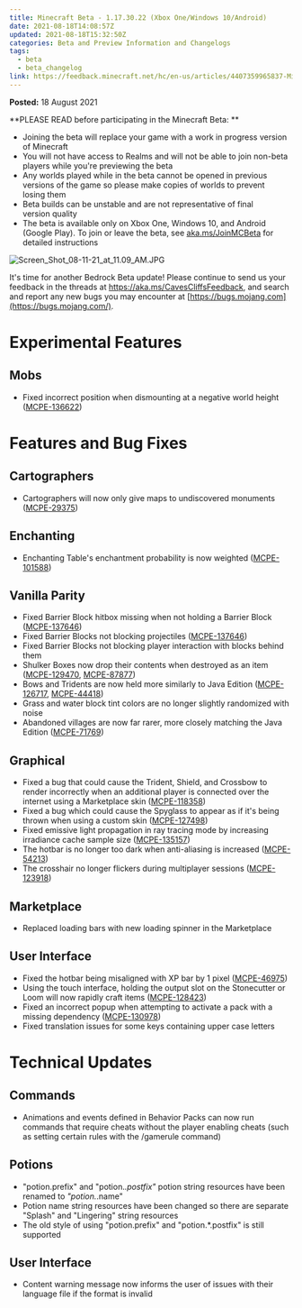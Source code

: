 ```yaml
---
title: Minecraft Beta - 1.17.30.22 (Xbox One/Windows 10/Android)
date: 2021-08-18T14:08:57Z
updated: 2021-08-18T15:32:50Z
categories: Beta and Preview Information and Changelogs
tags:
  - beta
  - beta_changelog
link: https://feedback.minecraft.net/hc/en-us/articles/4407359965837-Minecraft-Beta-1-17-30-22-Xbox-One-Windows-10-Android-
---
```


**Posted:** 18 August 2021

**PLEASE READ before participating in the Minecraft Beta: **

-   Joining the beta will replace your game with a work in progress version of Minecraft 
-   You will not have access to Realms and will not be able to join non-beta players while you\'re previewing the beta
-   Any worlds played while in the beta cannot be opened in previous versions of the game so please make copies of worlds to prevent losing them 
-   Beta builds can be unstable and are not representative of final version quality 
-   The beta is available only on Xbox One, Windows 10, and Android (Google Play). To join or leave the beta, see [aka.ms/JoinMCBeta](https://aka.ms/JoinMCBeta) for detailed instructions

![Screen_Shot_08-11-21_at_11.09_AM.JPG](https://feedback.minecraft.net/hc/article_attachments/4407359848461/Screen_Shot_08-11-21_at_11.09_AM.JPG)

It\'s time for another Bedrock Beta update! Please continue to send us your feedback in the threads at <https://aka.ms/CavesCliffsFeedback>, and search and report any new bugs you may encounter at [https://bugs.mojang.com](https://bugs.mojang.com/).

# Experimental Features

## Mobs

-   Fixed incorrect position when dismounting at a negative world height ([MCPE-136622](https://bugs.mojang.com/browse/MCPE-136622))

# Features and Bug Fixes

## Cartographers

-   Cartographers will now only give maps to undiscovered monuments ([MCPE-29375](https://bugs.mojang.com/browse/MCPE-29375))

## Enchanting

-   Enchanting Table\'s enchantment probability is now weighted ([MCPE-101588](https://bugs.mojang.com/browse/MCPE-101588))

## Vanilla Parity

-   Fixed Barrier Block hitbox missing when not holding a Barrier Block ([MCPE-137646](https://bugs.mojang.com/browse/MCPE-137646))
-   Fixed Barrier Blocks not blocking projectiles ([MCPE-137646](https://bugs.mojang.com/browse/MCPE-137646))
-   Fixed Barrier Blocks not blocking player interaction with blocks behind them
-   Shulker Boxes now drop their contents when destroyed as an item ([MCPE-129470](https://bugs.mojang.com/browse/MCPE-129470), [MCPE-87877](https://bugs.mojang.com/browse/MCPE-87877))
-   Bows and Tridents are now held more similarly to Java Edition ([MCPE-126717](https://bugs.mojang.com/browse/MCPE-126717), [MCPE-44418](https://bugs.mojang.com/browse/MCPE-44418))
-   Grass and water block tint colors are no longer slightly randomized with noise
-   Abandoned villages are now far rarer, more closely matching the Java Edition ([MCPE-71769](https://bugs.mojang.com/browse/MCPE-71769))

## Graphical

-   Fixed a bug that could cause the Trident, Shield, and Crossbow to render incorrectly when an additional player is connected over the internet using a Marketplace skin ([MCPE-118358](https://bugs.mojang.com/browse/MCPE-118358))
-   Fixed a bug which could cause the Spyglass to appear as if it\'s being thrown when using a custom skin ([MCPE-127498](https://bugs.mojang.com/browse/MCPE-127498))
-   Fixed emissive light propagation in ray tracing mode by increasing irradiance cache sample size ([MCPE-135157](https://bugs.mojang.com/browse/MCPE-135157))
-   The hotbar is no longer too dark when anti-aliasing is increased ([MCPE-54213](https://bugs.mojang.com/browse/MCPE-54213))
-   The crosshair no longer flickers during multiplayer sessions ([MCPE-123918](https://bugs.mojang.com/browse/MCPE-123918))

## Marketplace

-   Replaced loading bars with new loading spinner in the Marketplace

## User Interface

-   Fixed the hotbar being misaligned with XP bar by 1 pixel ([MCPE-46975](https://bugs.mojang.com/browse/MCPE-46975))
-   Using the touch interface, holding the output slot on the Stonecutter or Loom will now rapidly craft items ([MCPE-128423](https://bugs.mojang.com/browse/MCPE-128423))
-   Fixed an incorrect popup when attempting to activate a pack with a missing dependency ([MCPE-130978](https://bugs.mojang.com/browse/MCPE-130978))
-   Fixed translation issues for some keys containing upper case letters

# Technical Updates

## Commands

-   Animations and events defined in Behavior Packs can now run commands that require cheats without the player enabling cheats (such as setting certain rules with the /gamerule command)

## Potions

-   \"potion.prefix\" and \"potion.*.postfix\"* potion string resources have been renamed to *\"potion.*.name\"
-   Potion name string resources have been changed so there are separate \"Splash\" and \"Lingering\" string resources
-   The old style of using \"potion.prefix\" and \"potion.\*.postfix\" is still supported

## User Interface

-   Content warning message now informs the user of issues with their language file if the format is invalid
